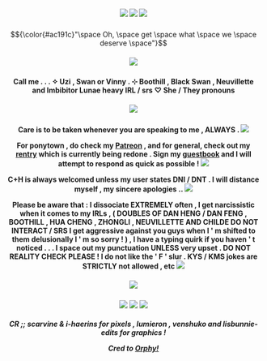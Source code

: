 <h5 align="center">
<img src="https://64.media.tumblr.com/c5a1a809dac7e128b2c98343ea301050/ca6818333059b6b1-e4/s2048x3072/931b7ed65d4f42c6eead44c8e405fac8167daf72.pnj"/>
<img src="https://64.media.tumblr.com/dd63ec87d4163f4fa4a1d0c21094cf72/ca6818333059b6b1-40/s1280x1920/93e6cd406225fec1f1091a0d7887897c8e660ab4.pnj"/>

<img src="https://64.media.tumblr.com/1328ef96fef208597c4ee2ce50c88a19/038b5d1fbc72f290-d0/s400x600/fe182189e15a8bfcc1ae0821d89668ee1993c055.gifv"/>
</h5>


$${\color{#ac191c}"\space Oh, \space get \space what \space we \space deserve \space"}$$

<h5 align="center">
<img src="https://64.media.tumblr.com/c8a9b45bfeda18d97822e8118d753823/0b1cbee1c0dad611-dd/s2048x3072/8f4b158106391c9173ecdcea33a70e4998973a60.pnj"/>
</h5>  

<h4 align="center">
Call me . . . ✧ Uzi , Swan or Vinny . ⊹ Boothill , Black Swan , Neuvillette and Imbibitor Lunae heavy IRL / srs ♡ She / They pronouns
</h4> 
<h5 align="center">
<img src="https://64.media.tumblr.com/265e0fb22d96e08bea81391d2995b8ab/b93506f0e2176062-89/s400x600/0ae28c985abd9d6677e897c81db3fd3fdafb6cf8.gif"/>
</h5>  
<h4 align="center">

Care is to be taken whenever you are speaking to me , ALWAYS . <img src="https://64.media.tumblr.com/bd5f9673e25be5b1ef369bce4bfa6cec/4e25f56b77720d16-4a/s75x75_c1/d57551167bb3efafcb205e796df5ff1053256b76.gif"/>

For ponytown , do check my [Patreon](https://patreon.com/villyth) , and for general, check out my [rentry](https://rentry.co/Keqingxuan) which is currently being redone .
Sign my [guestbook](https://villyth.123guestbook.com/) and I will attempt to respond as quick as possible ! <img src="https://64.media.tumblr.com/a5d4464a34c7da921c8f06e94d2f0e2c/f56584a62a20a833-66/s75x75_c1/1b40ffd353a1483a998e013eace63f18378df988.gif"/>

C+H is always welcomed unless my user states DNI / DNT . I will distance myself , my sincere apologies .. <img src="https://64.media.tumblr.com/3b0de7bc29f7276aab1e4ca49a8179be/f56584a62a20a833-0b/s75x75_c1/bf9187ddf0223a2e3f7bdef9bef427e8932254e2.gif"/>

Please be aware that : I dissociate EXTREMELY often , I get narcissistic when it comes to my IRLs , ( DOUBLES OF DAN HENG / DAN FENG , BOOTHILL , HUA CHENG , ZHONGLI , NEUVILLETTE AND CHILDE DO NOT INTERACT / SRS I get aggressive against you guys when I ' m shifted to them delusionally I ' m so sorry ! ) , I have a typing quirk if you haven ' t noticed . . . I space out my punctuation UNLESS very upset . DO NOT REALITY CHECK PLEASE ! I do not like the ' F ' slur . KYS / KMS jokes are STRICTLY not allowed , etc <img src="https://64.media.tumblr.com/48d355ab2558992c964aaa251de9c7fb/4e25f56b77720d16-dc/s75x75_c1/57a538e04a41243c39e47cf3233dea812e619c07.gif"/>
</h4> 

<h5 align="center">
<img src="https://64.media.tumblr.com/f28415f16e7d38bc2fae245a515631ea/0b1cbee1c0dad611-57/s2048x3072/badc4733390c1431d4bb4c4ddf74b66b417c2e6c.pnj"/>
</h5>

<p align ="center">
<img src="https://64.media.tumblr.com/1328ef96fef208597c4ee2ce50c88a19/038b5d1fbc72f290-d0/s400x600/fe182189e15a8bfcc1ae0821d89668ee1993c055.gif"/>
</h5>

<img src="https://64.media.tumblr.com/199a405970ba88a8453b1c0d906e67a2/ca6818333059b6b1-c7/s1280x1920/8e6237cb0ef534e32bc5ee6402371d7a22d01d98.pnj"/>
<img src="https://64.media.tumblr.com/c5a1a809dac7e128b2c98343ea301050/ca6818333059b6b1-e4/s2048x3072/931b7ed65d4f42c6eead44c8e405fac8167daf72.pnj"/>

<h5 align="center">

CR ;; scarvine & i-haerins for pixels , lumieron , venshuko and lisbunnie-edits for graphics !

Cred to [Orphy!](https://github.com/Ovrpheus) 
